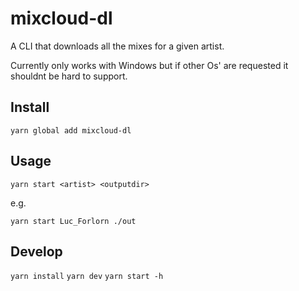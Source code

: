 # mixcloud-dl

A CLI that downloads all the mixes for a given artist.

Currently only works with Windows but if other Os' are requested it shouldnt be hard to support.

## Install

`yarn global add mixcloud-dl`

## Usage

`yarn start <artist> <outputdir>`

e.g.

`yarn start Luc_Forlorn ./out`

## Develop

`yarn install`
`yarn dev`
`yarn start -h`
